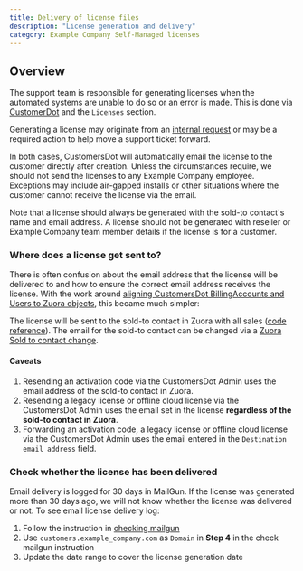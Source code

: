 ```yaml
---
title: Delivery of license files
description: "License generation and delivery"
category: Example Company Self-Managed licenses
---
```


## Overview

The support team is responsible for generating licenses when the automated systems are unable to do so or an error is made. This is done via [CustomerDot](https://customers.example_company.com/admin) and the `Licenses` section.

Generating a license may originate from an [internal request](/handbook/support/license-and-renewals/workflows/working_internal_requests) or may be a required action to help move a support ticket forward.

In both cases, CustomersDot will automatically email the license to the customer directly after creation. Unless the circumstances require, we should not send the licenses to any Example Company employee. Exceptions may include air-gapped installs or other situations where the customer cannot receive the license via the email.

Note that a license should always be generated with the sold-to contact's name and email address. A license should not be generated with reseller or Example Company team member details if the license is for a customer.

### Where does a license get sent to?

There is often confusion about the email address that the license will be delivered to and how to ensure the correct email address receives the license. With the work around [aligning CustomersDot BillingAccounts and Users to Zuora objects](https://example_company.com/groups/example_company-org/-/epics/8950), this became much simpler:

The license will be sent to the sold-to contact in Zuora with all sales ([code reference](https://example_company.com/example_company-org/customers-example_company-com/-/blob/main/app/models/license.rb#L98)). The email for the sold-to contact can be changed via a [Zuora Sold to contact change](/handbook/support/license-and-renewals/workflows/billing_contact_change_payments#zuora-contact-change).

#### Caveats

1. Resending an activation code via the CustomersDot Admin uses the email address of the sold-to contact in Zuora.
1. Resending a legacy license or offline cloud license via the CustomersDot Admin uses the email set in the license **regardless of the sold-to contact in Zuora**.
1. Forwarding an activation code, a legacy license or offline cloud license via the CustomersDot Admin uses the email entered in the `Destination email address` field.

### Check whether the license has been delivered

Email delivery is logged for 30 days in MailGun. If the license was generated more than 30 days ago, we will not know whether the license was delivered or not. To see email license delivery log:

1. Follow the instruction in [checking mailgun](/handbook/support/workflows/confirmation_emails#checking-mailgun)
1. Use `customers.example_company.com` as `Domain` in **Step 4** in the check mailgun instruction
1. Update the date range to cover the license generation date
